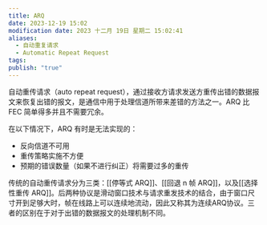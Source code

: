 ```yaml
---
title: ARQ
date: 2023-12-19 15:02
modification date: 2023 十二月 19日 星期二 15:02:41
aliases:
  - 自动重复请求
  - Automatic Repeat Request
tags: 
publish: "true"
---
```

自动重传请求（auto repeat request），通过接收方请求发送方重传出错的数据报文来恢复出错的报文，是通信中用于处理信道所带来差错的方法之一。ARQ 比 FEC 简单得多并且不需要冗余。

在以下情况下，ARQ 有时是无法实现的：
- 反向信道不可用
- 重传策略实施不方便
- 预期的错误数量（如果不进行纠正）将需要过多的重传

传统的自动重传请求分为三类：[[停等式 ARQ]]、[[回退 n 帧 ARQ]]，以及[[选择性重传 ARQ]]。后两种协议是滑动窗口技术与请求重发技术的结合，由于窗口尺寸开到足够大时，帧在线路上可以连续地流动，因此又称其为连续ARQ协议。三者的区别在于对于出错的数据报文的处理机制不同。
